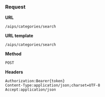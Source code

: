 ### Request

**URL**

`/aips/categories/search`

**URL template**

`/aips/categories/search`

**Method**

`POST`

**Headers**

`Authorization:Bearer{token}`  
`Content-Type:application/json;charset=UTF-8`  
`Accept:application/json`  
